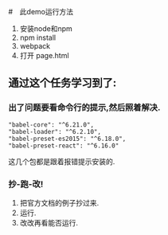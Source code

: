 
#　此demo运行方法
1. 安装node和npm
2. npm install
3. webpack
4. 打开 page.html




## 通过这个任务学习到了:

### 出了问题要看命令行的提示,然后照着解决.
```
"babel-core": "^6.21.0",
"babel-loader": "^6.2.10",
"babel-preset-es2015": "^6.18.0",
"babel-preset-react": "^6.16.0"
```
这几个包都是跟着报错提示安装的.
### 抄-跑-改!
1. 把官方文档的例子抄过来.
2. 运行.
3. 改改再看能否运行.
